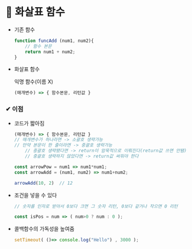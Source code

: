 # 📙 화살표 함수



- 기존 함수
    ```js
    function funcAdd (num1, num2){
        // 함수 본문
        return num1 + num2;
    }
    ```
- 화살표 함수

    익명 함수(이름 X)
    ```js
    (매개변수) => { 함수본문, 리턴값 }
    ```

### ✔ 이점

- 코드가 짧아짐

    ```js
    (매개변수) => { 함수본문, 리턴값 }
    // 매개변수가 하나라면 -> 소괄호 생략가능
    // 만약 본문이 한 줄이라면 -> 중괄호 생략가능
        // 중괄호 생략됐다면 -> return이 암묵적으로 이뤄진다(return값 쓰면 안됌)
        // 중괄호 생략하지 않았다면 -> return값 써줘야 한다

    const arrowPow = num1 => num1*num1;
    const arrowAdd = (num1, num2) => num1+num2;

    arrowAdd(10, 2)  // 12
    ```

- 조건을 넣을 수 있다

    ```js
    // 숫자를 인자로 받아서 0보다 크면 그 숫자 리턴, 0보다 같거나 작으면 0 리턴

    const isPos = num => ( num>0 ? num : 0 );
    ```

- 콜백함수의 가독성을 높여줌

    ```js
    setTimeout( ()=> console.log("Hello") , 3000 );
    ```


